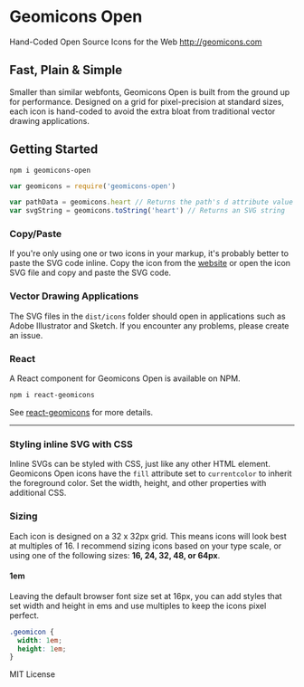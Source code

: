
# Geomicons Open

Hand-Coded Open Source Icons for the Web http://geomicons.com

## Fast, Plain & Simple

Smaller than similar webfonts,
Geomicons Open is built from the ground up for performance.
Designed on a grid for pixel-precision at standard sizes,
each icon is hand-coded to avoid the extra bloat from traditional vector drawing applications.

## Getting Started

```
npm i geomicons-open
```

```js
var geomicons = require('geomicons-open')

var pathData = geomicons.heart // Returns the path's d attribute value
var svgString = geomicons.toString('heart') // Returns an SVG string
```

### Copy/Paste

If you're only using one or two icons in your markup, it's probably better to paste the SVG code inline.
Copy the icon from the [website](//geomicons.com)
or open the icon SVG file and copy and paste the SVG code.

### Vector Drawing Applications

The SVG files in the `dist/icons` folder should open in applications such as Adobe Illustrator and Sketch.
If you encounter any problems, please create an issue.


### React

A React component for Geomicons Open is available on NPM.

```bash
npm i react-geomicons
```

See [react-geomicons](//github.com/jxnblk/react-geomicons) for more details.

---

### Styling inline SVG with CSS

Inline SVGs can be styled with CSS, just like any other HTML element.
Geomicons Open icons have the `fill` attribute set to `currentcolor` to inherit the foreground color.
Set the width, height, and other properties with additional CSS.

### Sizing

Each icon is designed on a 32 x 32px grid. This means icons will look best at multiples of 16. I recommend sizing icons based on your type scale, or using one of the following sizes: **16, 24, 32, 48, or 64px**.

#### 1em

Leaving the default browser font size set at 16px,
you can add styles that set width and height in ems and use multiples to keep the icons pixel perfect.

```css
.geomicon {
  width: 1em;
  height: 1em;
}
```

MIT License

